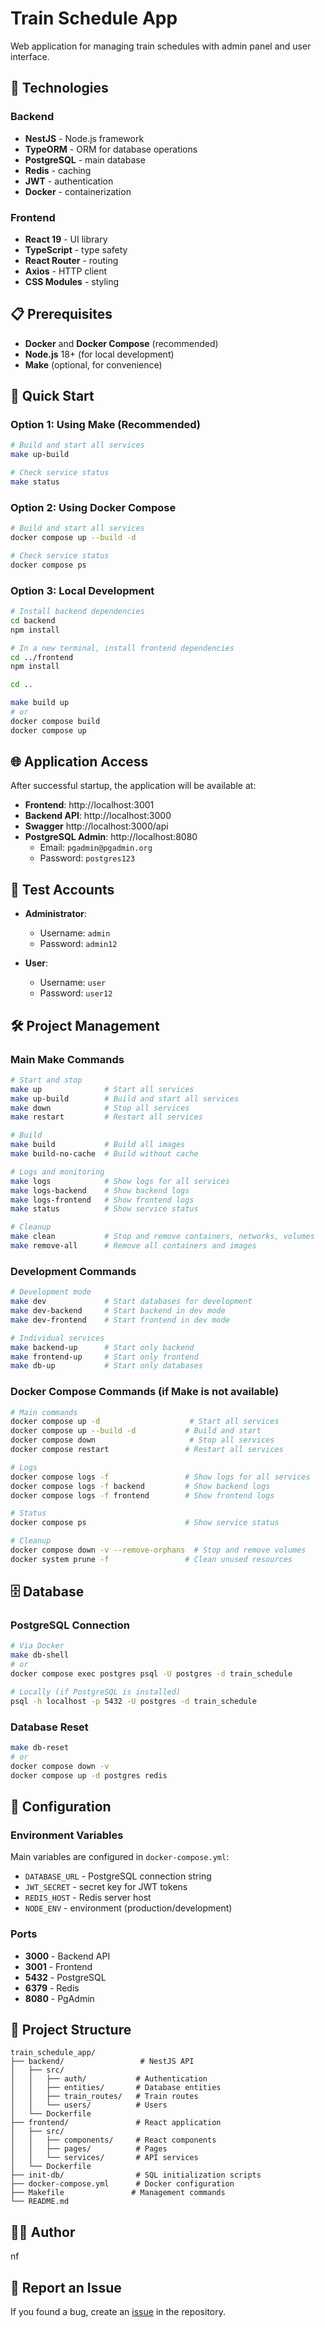 # Train Schedule App

Web application for managing train schedules with admin panel and user interface.

## 🚀 Technologies

### Backend

- **NestJS** - Node.js framework
- **TypeORM** - ORM for database operations
- **PostgreSQL** - main database
- **Redis** - caching
- **JWT** - authentication
- **Docker** - containerization

### Frontend

- **React 19** - UI library
- **TypeScript** - type safety
- **React Router** - routing
- **Axios** - HTTP client
- **CSS Modules** - styling

## 📋 Prerequisites

- **Docker** and **Docker Compose** (recommended)
- **Node.js** 18+ (for local development)
- **Make** (optional, for convenience)

## 🚀 Quick Start

### Option 1: Using Make (Recommended)

```bash
# Build and start all services
make up-build

# Check service status
make status
```

### Option 2: Using Docker Compose

```bash
# Build and start all services
docker compose up --build -d

# Check service status
docker compose ps
```

### Option 3: Local Development

```bash
# Install backend dependencies
cd backend
npm install

# In a new terminal, install frontend dependencies
cd ../frontend
npm install

cd ..

make build up
# or
docker compose build
docker compose up
```

## 🌐 Application Access

After successful startup, the application will be available at:

- **Frontend**: http://localhost:3001
- **Backend API**: http://localhost:3000
- **Swagger** http://localhost:3000/api
- **PostgreSQL Admin**: http://localhost:8080
  - Email: `pgadmin@pgadmin.org`
  - Password: `postgres123`

## 👤 Test Accounts

- **Administrator**:

  - Username: `admin`
  - Password: `admin12`

- **User**:
  - Username: `user`
  - Password: `user12`

## 🛠️ Project Management

### Main Make Commands

```bash
# Start and stop
make up              # Start all services
make up-build        # Build and start all services
make down            # Stop all services
make restart         # Restart all services

# Build
make build           # Build all images
make build-no-cache  # Build without cache

# Logs and monitoring
make logs            # Show logs for all services
make logs-backend    # Show backend logs
make logs-frontend   # Show frontend logs
make status          # Show service status

# Cleanup
make clean           # Stop and remove containers, networks, volumes
make remove-all      # Remove all containers and images
```

### Development Commands

```bash
# Development mode
make dev             # Start databases for development
make dev-backend     # Start backend in dev mode
make dev-frontend    # Start frontend in dev mode

# Individual services
make backend-up      # Start only backend
make frontend-up     # Start only frontend
make db-up           # Start only databases
```

### Docker Compose Commands (if Make is not available)

```bash
# Main commands
docker compose up -d                    # Start all services
docker compose up --build -d           # Build and start
docker compose down                     # Stop all services
docker compose restart                 # Restart all services

# Logs
docker compose logs -f                 # Show logs for all services
docker compose logs -f backend         # Show backend logs
docker compose logs -f frontend        # Show frontend logs

# Status
docker compose ps                      # Show service status

# Cleanup
docker compose down -v --remove-orphans  # Stop and remove volumes
docker system prune -f                 # Clean unused resources
```

## 🗄️ Database

### PostgreSQL Connection

```bash
# Via Docker
make db-shell
# or
docker compose exec postgres psql -U postgres -d train_schedule

# Locally (if PostgreSQL is installed)
psql -h localhost -p 5432 -U postgres -d train_schedule
```

### Database Reset

```bash
make db-reset
# or
docker compose down -v
docker compose up -d postgres redis
```

## 🔧 Configuration

### Environment Variables

Main variables are configured in `docker-compose.yml`:

- `DATABASE_URL` - PostgreSQL connection string
- `JWT_SECRET` - secret key for JWT tokens
- `REDIS_HOST` - Redis server host
- `NODE_ENV` - environment (production/development)

### Ports

- **3000** - Backend API
- **3001** - Frontend
- **5432** - PostgreSQL
- **6379** - Redis
- **8080** - PgAdmin

## 📁 Project Structure

```
train_schedule_app/
├── backend/                 # NestJS API
│   ├── src/
│   │   ├── auth/           # Authentication
│   │   ├── entities/       # Database entities
│   │   ├── train_routes/   # Train routes
│   │   └── users/          # Users
│   └── Dockerfile
├── frontend/               # React application
│   ├── src/
│   │   ├── components/     # React components
│   │   ├── pages/          # Pages
│   │   └── services/       # API services
│   └── Dockerfile
├── init-db/                # SQL initialization scripts
├── docker-compose.yml      # Docker configuration
├── Makefile               # Management commands
└── README.md
```

## 👨‍💻 Author

nf

## 🐛 Report an Issue

If you found a bug, create an [issue](https://github.com/nfdevua/train_schedule_app/issues) in the repository.

